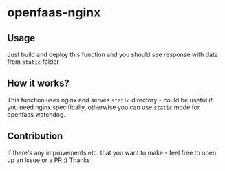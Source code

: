 # openfaas-nginx

## Usage
Just build and deploy this function and you should see response with data from `static` folder

## How it works?
This function uses nginx and serves `static` directory - could be useful if you need nginx specifically, otherwise you can use `static` mode for openfaas watchdog.

## Contribution

If there's any improvements etc. that you want to make - feel free to open up an Issue or a PR :)
Thanks
